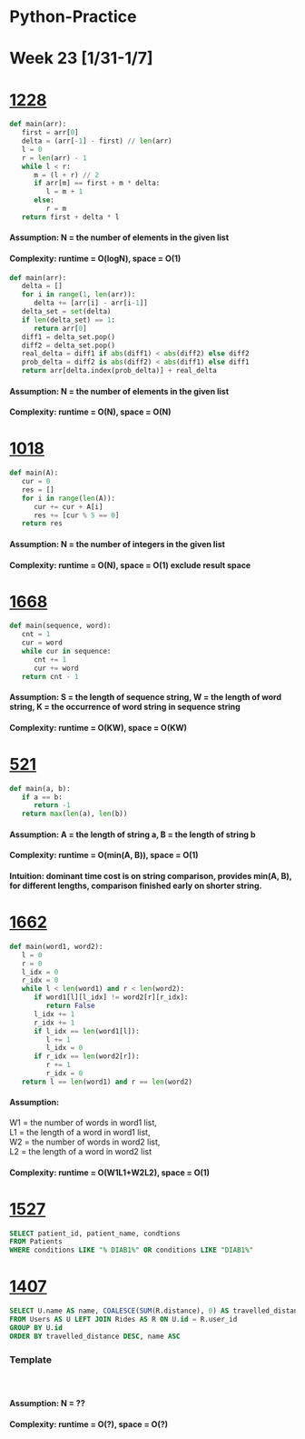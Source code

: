 # Python-Practice

# Week 23 [1/31-1/7]

# [1228](https://leetcode.com/problems/missing-number-in-arithmetic-progression/)
```python
def main(arr):
   first = arr[0]
   delta = (arr[-1] - first) // len(arr)
   l = 0
   r = len(arr) - 1
   while l < r:
      m = (l + r) // 2
      if arr[m] == first + m * delta:
         l = m + 1
      else:
         r = m
   return first + delta * l
```
#### Assumption: N = the number of elements in the given list
#### Complexity: runtime = O(logN), space = O(1)

```python
def main(arr):
   delta = []
   for i in range(1, len(arr)):
      delta += [arr[i] - arr[i-1]]
   delta_set = set(delta)
   if len(delta_set) == 1:
      return arr[0]
   diff1 = delta_set.pop()
   diff2 = delta_set.pop()
   real_delta = diff1 if abs(diff1) < abs(diff2) else diff2
   prob_delta = diff2 is abs(diff2) < abs(diff1) else diff1
   return arr[delta.index(prob_delta)] + real_delta
```
#### Assumption: N = the number of elements in the given list
#### Complexity: runtime = O(N), space = O(N)

# [1018](https://leetcode.com/problems/binary-prefix-divisible-by-5/)
```python
def main(A):
   cur = 0
   res = []
   for i in range(len(A)):
      cur += cur + A[i]
      res += [cur % 5 == 0]
   return res
```
#### Assumption: N = the number of integers in the given list
#### Complexity: runtime = O(N), space = O(1) exclude result space

# [1668](https://leetcode.com/problems/maximum-repeating-substring/)
```python
def main(sequence, word):
   cnt = 1
   cur = word
   while cur in sequence:
      cnt += 1
      cur += word
   return cnt - 1
```
#### Assumption: S = the length of sequence string, W = the length of word string, K = the occurrence of word string in sequence string
#### Complexity: runtime = O(KW), space = O(KW)

# [521](https://leetcode.com/problems/longest-uncommon-subsequence-i/)
```python
def main(a, b):
   if a == b:
      return -1
   return max(len(a), len(b))
```
#### Assumption: A = the length of string a, B = the length of string b
#### Complexity: runtime = O(min(A, B)), space = O(1)
#### Intuition: dominant time cost is on string comparison, provides min(A, B), for different lengths, comparison finished early on shorter string.

# [1662](https://leetcode.com/problems/check-if-two-string-arrays-are-equivalent/)
```python
def main(word1, word2):
   l = 0
   r = 0
   l_idx = 0
   r_idx = 0
   while l < len(word1) and r < len(word2):
      if word1[l][l_idx] != word2[r][r_idx]:
         return False
      l_idx += 1
      r_idx += 1
      if l_idx == len(word1[l]):
         l += 1
         l_idx = 0
      if r_idx == len(word2[r]):
         r += 1
         r_idx = 0
   return l == len(word1) and r == len(word2)
```
#### Assumption:
W1 = the number of words in word1 list, \
L1 = the length of a word in word1 list, \
W2 = the number of words in word2 list, \
L2 = the length of a word in word2 list
#### Complexity: runtime = O(W1L1+W2L2), space = O(1)

# [1527](https://leetcode.com/problems/patients-with-a-condition/)
```sql
SELECT patient_id, patient_name, condtions
FROM Patients
WHERE conditions LIKE "% DIAB1%" OR conditions LIKE "DIAB1%"
```

# [1407](https://leetcode.com/problems/top-travellers/)
```sql
SELECT U.name AS name, COALESCE(SUM(R.distance), 0) AS travelled_distance
FROM Users AS U LEFT JOIN Rides AS R ON U.id = R.user_id
GROUP BY U.id
ORDER BY travelled_distance DESC, name ASC
```

### Template
# []()
```python
```
#### Assumption: N = ??
#### Complexity: runtime = O(?), space = O(?)